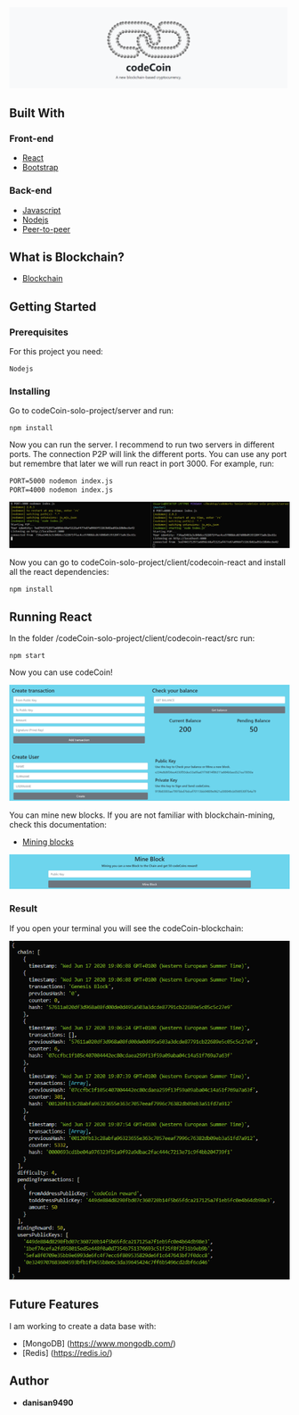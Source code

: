 <img src="img/codeCoinHead1.png" width="500">

## Built With

### Front-end

* [React](https://reactjs.org/)
* [Bootstrap](https://getbootstrap.com/)

### Back-end

* [Javascript](https://www.javascript.com/)
* [Nodejs](https://nodejs.org/en/)
* [Peer-to-peer](https://es.wikipedia.org/wiki/Peer-to-peer)

## What is Blockchain?

* [Blockchain](https://en.wikipedia.org/wiki/Blockchain)

## Getting Started

### Prerequisites

For this project you need:

```
Nodejs
```

### Installing

Go to codeCoin-solo-project/server and run:

```
npm install
```

Now you can run the server. I recommend to run two servers in different ports. The connection P2P will link the different ports. You can use any port but remembre that later we will run react in port 3000. For example, run:

```
PORT=5000 nodemon index.js
PORT=4000 nodemon index.js
```

<img src="img/codeCoinP2P.png">

Now you can go to codeCoin-solo-project/client/codecoin-react and install all the react dependencies:

```
npm install
```

## Running React

In the folder /codeCoin-solo-project/client/codecoin-react/src run:

```
npm start
```

Now you can use codeCoin!

<img src="img/codeCoinBody.png">

You can mine new blocks. If you are not familiar with blockchain-mining, check this documentation:

* [Mining blocks](https://www.investopedia.com/terms/b/bitcoin-mining.asp)

<img src="img/codeCoinMine.png" width="900">

### Result

If you open your terminal you will see the codeCoin-blockchain:

<img src="img/codeCoinBlockChain.png">

## Future Features

I am working to create a data base with:

* [MongoDB] (https://www.mongodb.com/)
* [Redis] (https://redis.io/)


## Author

* **danisan9490**
